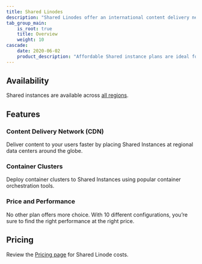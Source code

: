 ```yaml
---
title: Shared Linodes
description: "Shared Linodes offer an international content delivery network (CDN) and several plan choices so you can find the best price and performance for your workloads."
tab_group_main:
    is_root: true
    title: Overview
    weight: 10
cascade:
    date: 2020-06-02
    product_description: "Affordable Shared instance plans are ideal for general workloads and include generous amounts of free bundled transfer."
---
```


## Availability

Shared instances are available across [all regions](https://www.linode.com/global-infrastructure/).

## Features

### Content Delivery Network (CDN)

Deliver content to your users faster by placing Shared Instances at regional data centers around the globe.

### Container Clusters

Deploy container clusters to Shared Instances using popular container orchestration tools.

### Price and Performance

No other plan offers more choice. With 10 different configurations, you’re sure to find the right performance at the right price.

## Pricing

Review the [Pricing page](https://www.linode.com/pricing/#row--compute) for Shared Linode costs.
